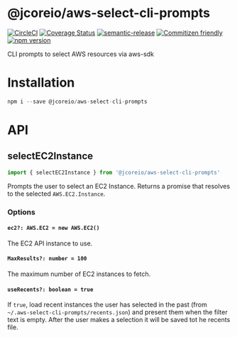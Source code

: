 # @jcoreio/aws-select-cli-prompts

[![CircleCI](https://circleci.com/gh/jcoreio/aws-select-cli-prompts.svg?style=svg)](https://circleci.com/gh/jcoreio/aws-select-cli-prompts)
[![Coverage Status](https://codecov.io/gh/jcoreio/aws-select-cli-prompts/branch/master/graph/badge.svg)](https://codecov.io/gh/jcoreio/aws-select-cli-prompts)
[![semantic-release](https://img.shields.io/badge/%20%20%F0%9F%93%A6%F0%9F%9A%80-semantic--release-e10079.svg)](https://github.com/semantic-release/semantic-release)
[![Commitizen friendly](https://img.shields.io/badge/commitizen-friendly-brightgreen.svg)](http://commitizen.github.io/cz-cli/)
[![npm version](https://badge.fury.io/js/%40jcoreio%2Faws-select-cli-prompts.svg)](https://badge.fury.io/js/%40jcoreio%2Faws-select-cli-prompts)

CLI prompts to select AWS resources via aws-sdk

# Installation

```js
npm i --save @jcoreio/aws-select-cli-prompts
```

# API

## selectEC2Instance

```js
import { selectEC2Instance } from '@jcoreio/aws-select-cli-prompts'
```

Prompts the user to select an EC2 Instance. Returns a promise that resolves to the selected
`AWS.EC2.Instance`.

### Options

#### `ec2?: AWS.EC2 = new AWS.EC2()`

The EC2 API instance to use.

#### `MaxResults?: number = 100`

The maximum number of EC2 instances to fetch.

#### `useRecents?: boolean = true`

If `true`, load recent instances the user has selected in the past (from `~/.aws-select-cli-prompts/recents.json`)
and present them when the filter text is empty. After the user makes a selection it will be saved tot he recents
file.
